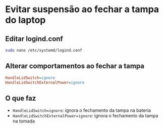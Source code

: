 # Evitar suspensão ao fechar a tampa do laptop

## Editar logind.conf

```sh
sudo nano /etc/systemd/logind.conf
```

## Alterar comportamentos ao fechar a tampa

```ini
HandleLidSwitch=ignore
HandleLidSwitchExternalPower=ignore
```

## O que faz

* `HandleLidSwitch=ignore`: ignora o fechamento da tampa na bateria
* `HandleLidSwitchExternalPower=ignore`: ignora o fechamento da tampa na tomada

